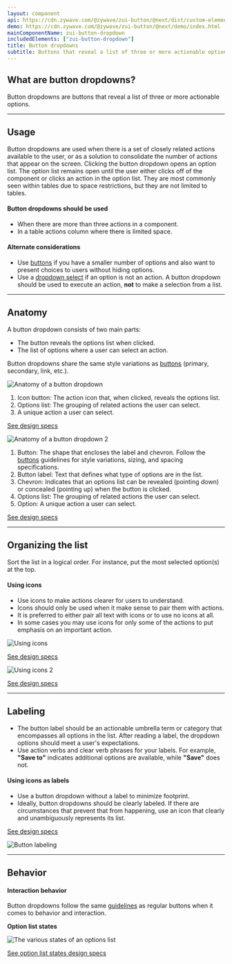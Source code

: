 ```yaml
---
layout: component
api: https://cdn.zywave.com/@zywave/zui-button/@next/dist/custom-elements.json
demo: https://cdn.zywave.com/@zywave/zui-button/@next/demo/index.html
mainComponentName: zui-button-dropdown
includedElements: ["zui-button-dropdown"]
title: Button dropdowns
subtitle: Buttons that reveal a list of three or more actionable options.
---
```


## What are button dropdowns?

Button dropdowns are buttons that reveal a list of three or more actionable options.

---

## Usage

Button dropdowns are used when there is a set of closely related actions available to the user, or as a solution to consolidate the number of actions that appear on the screen. Clicking the button dropdown opens an option list. The option list remains open until the user either clicks off of the component or clicks an action in the option list. They are most commonly seen within tables due to space restrictions, but they are not limited to tables.

#### Button dropdowns should be used

- When there are more than three actions in a component.
- In a table actions column where there is limited space.

#### Alternate considerations

- Use [buttons](https://zui.zywave.comcomponents/buttons/) if you have a smaller number of options and also want to present choices to users without hiding options.
- Use a [dropdown select](https://zui.zywave.comcomponents/dropdown-select/) if an option is not an action. A button dropdown should be used to execute an action, **not** to make a selection from a list.

---

## Anatomy

A button dropdown consists of two main parts:

- The button reveals the options list when clicked.
- The list of options where a user can select an action.

Button dropdowns share the same style variations as [buttons](https://zui.zywave.comcomponents/buttons/) (primary, secondary, link, etc.).

![Anatomy of a button dropdown](images/components/button-dropdowns/anatomy.svg)

1. Icon button: The action icon that, when clicked, reveals the options list.
2. Options list: The grouping of related actions the user can select.
3. A unique action a user can select.

[See design specs](https://xd.adobe.com/view/045ad3c3-398d-4b4e-b4ce-d2135418cd29-5109/)

![Anatomy of a button dropdown 2](images/components/button-dropdowns/anatomy2.svg)

1. Button: The shape that encloses the label and chevron. Follow the [buttons](https://zui.zywave.comcomponents/buttons/) guidelines for style variations, sizing, and spacing specifications.
2. Button label: Text that defines what type of options are in the list.
3. Chevron: Indicates that an options list can be revealed (pointing down) or concealed (pointing up) when the button is clicked.
4. Options list: The grouping of related actions the user can select.
5. Option: A unique action a user can select.

[See design specs](https://xd.adobe.com/view/045ad3c3-398d-4b4e-b4ce-d2135418cd29-5109/screen/694a22d3-01a3-407a-8c5e-d801fc0a3054)

---

## Organizing the list

Sort the list in a logical order. For instance, put the most selected option(s) at the top.

#### Using icons

- Use icons to make actions clearer for users to understand.
- Icons should only be used when it make sense to pair them with actions.
- It is preferred to either pair all text with icons or to use no icons at all.
- In some cases you may use icons for only some of the actions to put emphasis on an important action.

![Using icons](images/components/button-dropdowns/button2.svg)

[See design specs](https://xd.adobe.com/view/045ad3c3-398d-4b4e-b4ce-d2135418cd29-5109/screen/9a6e8257-bd26-4034-be80-4f0c9a172bc6)

![Using icons 2](images/components/button-dropdowns/button.svg)

[See design specs](https://xd.adobe.com/view/045ad3c3-398d-4b4e-b4ce-d2135418cd29-5109/screen/4d78aa9f-0c45-401d-811e-a155e2d3138f)

---

## Labeling

<Grid>
<GridCol col="span-8">

- The button label should be an actionable umbrella term or category that encompasses all options in the list. After reading a label, the dropdown options should meet a user's expectations.
- Use action verbs and clear verb phrases for your labels. For example, **"Save to"** indicates additional options are available, while **"Save"** does not.

#### Using icons as labels

- Use a button dropdown without a label to minimize footprint.
- Ideally, button dropdowns should be clearly labeled. If there are circumstances that prevent that from happening, use an icon that clearly and unambiguously represents its list.

[See design specs](https://xd.adobe.com/view/045ad3c3-398d-4b4e-b4ce-d2135418cd29-5109/screen/1c80d35b-d1c2-4f1a-83e9-778bab4b4347)

</GridCol>
<GridCol col="span-4">

![Button labeling](images/components/button-dropdowns/labeling.svg)

</GridCol>
</Grid>

---

## Behavior

#### Interaction behavior

Button dropdowns follow the same [guidelines](components/buttons) as regular buttons when it comes to behavior and interaction.

<Spacer size="small" />

**Option list states**

![The various states of an options list](images/components/button-dropdowns/states_list.svg)

[See option list states design specs](https://xd.adobe.com/view/045ad3c3-398d-4b4e-b4ce-d2135418cd29-5109/screen/3d9950dd-2e3f-4351-a78e-ccaef7d8689d)

</GridCol>

</Grid>

<Spacer/>
